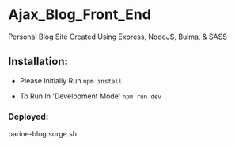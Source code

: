 # __Ajax_Blog_Front_End__

Personal Blog Site Created Using Express, NodeJS, Bulma, & SASS

## __Installation:__

* Please Initially Run ```npm install```

* To Run In 'Development Mode' ```npm run dev```

### __Deployed:__

parine-blog.surge.sh